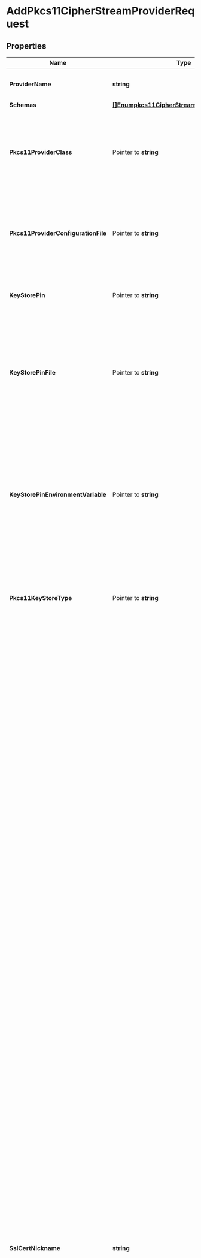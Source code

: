 # AddPkcs11CipherStreamProviderRequest

## Properties

Name | Type | Description | Notes
------------ | ------------- | ------------- | -------------
**ProviderName** | **string** | Name of the new Cipher Stream Provider | 
**Schemas** | [**[]Enumpkcs11CipherStreamProviderSchemaUrn**](Enumpkcs11CipherStreamProviderSchemaUrn.md) |  | 
**Pkcs11ProviderClass** | Pointer to **string** | The fully-qualified name of the Java security provider class that implements support for interacting with PKCS #11 tokens. | [optional] 
**Pkcs11ProviderConfigurationFile** | Pointer to **string** | The path to the file to use to configure the security provider that implements support for interacting with PKCS #11 tokens. | [optional] 
**KeyStorePin** | Pointer to **string** | The clear-text user PIN needed to interact with the PKCS #11 token. | [optional] 
**KeyStorePinFile** | Pointer to **string** | The path to a file containing the user PIN needed to interact with the PKCS #11 token. The file must exist and must contain exactly one line with a clear-text representation of the PIN. | [optional] 
**KeyStorePinEnvironmentVariable** | Pointer to **string** | The name of an environment variable whose value is the user PIN needed to interact with the PKCS #11 token. The environment variable must be defined and must contain a clear-text representation of the PIN. | [optional] 
**Pkcs11KeyStoreType** | Pointer to **string** | The key store type to use when obtaining an instance of a key store for interacting with a PKCS #11 token. | [optional] 
**SslCertNickname** | **string** | The alias for the certificate in the PKCS #11 token that will be used to wrap the encryption key. The target certificate must exist in the PKCS #11 token, and it must have an RSA key pair because the JVM does not currently provide adequate key wrapping support for elliptic curve key pairs.  If you have also configured the server to use a PKCS #11 token for accessing listener certificates, we strongly recommend that you use a different certificate to protect the contents of the encryption settings database than you use for negotiating TLS sessions with clients. It is imperative that the certificate used by this PKCS11 Cipher Stream Provider remain constant for the life of the provider because if the certificate were to be replaced, then the contents of the encryption settings database could become inaccessible. Unlike with listener certificates used for TLS negotiation that need to be replaced on a regular basis, this PKCS11 Cipher Stream Provider does not consider the validity period for the associated certificate, and it will continue to function even after the certificate has expired.  If you need to rotate the certificate used to protect the server&#39;s encryption settings database, you should first install the desired new certificate in the PKCS #11 token under a different alias. Then, you should create a new instance of this PKCS11 Cipher Stream Provider that is configured to use that certificate, and that also uses a different value for the encryption-metadata-file because the information in that file is tied to the certificate used to generate it. Finally, you will need to update the global configuration so that the encryption-settings-cipher-stream-provider property references the new cipher stream provider rather than this one. The update to the global configuration must be done with the server online so that it can properly re-encrypt the contents of the encryption settings database with the correct key tied to the new certificate. | 
**EncryptionMetadataFile** | **string** | The path to a file that will hold metadata about the encryption performed by this PKCS11 Cipher Stream Provider. | 
**Description** | Pointer to **string** | A description for this Cipher Stream Provider | [optional] 
**Enabled** | **bool** | Indicates whether this Cipher Stream Provider is enabled for use in the Directory Server. | 

## Methods

### NewAddPkcs11CipherStreamProviderRequest

`func NewAddPkcs11CipherStreamProviderRequest(providerName string, schemas []Enumpkcs11CipherStreamProviderSchemaUrn, sslCertNickname string, encryptionMetadataFile string, enabled bool, ) *AddPkcs11CipherStreamProviderRequest`

NewAddPkcs11CipherStreamProviderRequest instantiates a new AddPkcs11CipherStreamProviderRequest object
This constructor will assign default values to properties that have it defined,
and makes sure properties required by API are set, but the set of arguments
will change when the set of required properties is changed

### NewAddPkcs11CipherStreamProviderRequestWithDefaults

`func NewAddPkcs11CipherStreamProviderRequestWithDefaults() *AddPkcs11CipherStreamProviderRequest`

NewAddPkcs11CipherStreamProviderRequestWithDefaults instantiates a new AddPkcs11CipherStreamProviderRequest object
This constructor will only assign default values to properties that have it defined,
but it doesn't guarantee that properties required by API are set

### GetProviderName

`func (o *AddPkcs11CipherStreamProviderRequest) GetProviderName() string`

GetProviderName returns the ProviderName field if non-nil, zero value otherwise.

### GetProviderNameOk

`func (o *AddPkcs11CipherStreamProviderRequest) GetProviderNameOk() (*string, bool)`

GetProviderNameOk returns a tuple with the ProviderName field if it's non-nil, zero value otherwise
and a boolean to check if the value has been set.

### SetProviderName

`func (o *AddPkcs11CipherStreamProviderRequest) SetProviderName(v string)`

SetProviderName sets ProviderName field to given value.


### GetSchemas

`func (o *AddPkcs11CipherStreamProviderRequest) GetSchemas() []Enumpkcs11CipherStreamProviderSchemaUrn`

GetSchemas returns the Schemas field if non-nil, zero value otherwise.

### GetSchemasOk

`func (o *AddPkcs11CipherStreamProviderRequest) GetSchemasOk() (*[]Enumpkcs11CipherStreamProviderSchemaUrn, bool)`

GetSchemasOk returns a tuple with the Schemas field if it's non-nil, zero value otherwise
and a boolean to check if the value has been set.

### SetSchemas

`func (o *AddPkcs11CipherStreamProviderRequest) SetSchemas(v []Enumpkcs11CipherStreamProviderSchemaUrn)`

SetSchemas sets Schemas field to given value.


### GetPkcs11ProviderClass

`func (o *AddPkcs11CipherStreamProviderRequest) GetPkcs11ProviderClass() string`

GetPkcs11ProviderClass returns the Pkcs11ProviderClass field if non-nil, zero value otherwise.

### GetPkcs11ProviderClassOk

`func (o *AddPkcs11CipherStreamProviderRequest) GetPkcs11ProviderClassOk() (*string, bool)`

GetPkcs11ProviderClassOk returns a tuple with the Pkcs11ProviderClass field if it's non-nil, zero value otherwise
and a boolean to check if the value has been set.

### SetPkcs11ProviderClass

`func (o *AddPkcs11CipherStreamProviderRequest) SetPkcs11ProviderClass(v string)`

SetPkcs11ProviderClass sets Pkcs11ProviderClass field to given value.

### HasPkcs11ProviderClass

`func (o *AddPkcs11CipherStreamProviderRequest) HasPkcs11ProviderClass() bool`

HasPkcs11ProviderClass returns a boolean if a field has been set.

### GetPkcs11ProviderConfigurationFile

`func (o *AddPkcs11CipherStreamProviderRequest) GetPkcs11ProviderConfigurationFile() string`

GetPkcs11ProviderConfigurationFile returns the Pkcs11ProviderConfigurationFile field if non-nil, zero value otherwise.

### GetPkcs11ProviderConfigurationFileOk

`func (o *AddPkcs11CipherStreamProviderRequest) GetPkcs11ProviderConfigurationFileOk() (*string, bool)`

GetPkcs11ProviderConfigurationFileOk returns a tuple with the Pkcs11ProviderConfigurationFile field if it's non-nil, zero value otherwise
and a boolean to check if the value has been set.

### SetPkcs11ProviderConfigurationFile

`func (o *AddPkcs11CipherStreamProviderRequest) SetPkcs11ProviderConfigurationFile(v string)`

SetPkcs11ProviderConfigurationFile sets Pkcs11ProviderConfigurationFile field to given value.

### HasPkcs11ProviderConfigurationFile

`func (o *AddPkcs11CipherStreamProviderRequest) HasPkcs11ProviderConfigurationFile() bool`

HasPkcs11ProviderConfigurationFile returns a boolean if a field has been set.

### GetKeyStorePin

`func (o *AddPkcs11CipherStreamProviderRequest) GetKeyStorePin() string`

GetKeyStorePin returns the KeyStorePin field if non-nil, zero value otherwise.

### GetKeyStorePinOk

`func (o *AddPkcs11CipherStreamProviderRequest) GetKeyStorePinOk() (*string, bool)`

GetKeyStorePinOk returns a tuple with the KeyStorePin field if it's non-nil, zero value otherwise
and a boolean to check if the value has been set.

### SetKeyStorePin

`func (o *AddPkcs11CipherStreamProviderRequest) SetKeyStorePin(v string)`

SetKeyStorePin sets KeyStorePin field to given value.

### HasKeyStorePin

`func (o *AddPkcs11CipherStreamProviderRequest) HasKeyStorePin() bool`

HasKeyStorePin returns a boolean if a field has been set.

### GetKeyStorePinFile

`func (o *AddPkcs11CipherStreamProviderRequest) GetKeyStorePinFile() string`

GetKeyStorePinFile returns the KeyStorePinFile field if non-nil, zero value otherwise.

### GetKeyStorePinFileOk

`func (o *AddPkcs11CipherStreamProviderRequest) GetKeyStorePinFileOk() (*string, bool)`

GetKeyStorePinFileOk returns a tuple with the KeyStorePinFile field if it's non-nil, zero value otherwise
and a boolean to check if the value has been set.

### SetKeyStorePinFile

`func (o *AddPkcs11CipherStreamProviderRequest) SetKeyStorePinFile(v string)`

SetKeyStorePinFile sets KeyStorePinFile field to given value.

### HasKeyStorePinFile

`func (o *AddPkcs11CipherStreamProviderRequest) HasKeyStorePinFile() bool`

HasKeyStorePinFile returns a boolean if a field has been set.

### GetKeyStorePinEnvironmentVariable

`func (o *AddPkcs11CipherStreamProviderRequest) GetKeyStorePinEnvironmentVariable() string`

GetKeyStorePinEnvironmentVariable returns the KeyStorePinEnvironmentVariable field if non-nil, zero value otherwise.

### GetKeyStorePinEnvironmentVariableOk

`func (o *AddPkcs11CipherStreamProviderRequest) GetKeyStorePinEnvironmentVariableOk() (*string, bool)`

GetKeyStorePinEnvironmentVariableOk returns a tuple with the KeyStorePinEnvironmentVariable field if it's non-nil, zero value otherwise
and a boolean to check if the value has been set.

### SetKeyStorePinEnvironmentVariable

`func (o *AddPkcs11CipherStreamProviderRequest) SetKeyStorePinEnvironmentVariable(v string)`

SetKeyStorePinEnvironmentVariable sets KeyStorePinEnvironmentVariable field to given value.

### HasKeyStorePinEnvironmentVariable

`func (o *AddPkcs11CipherStreamProviderRequest) HasKeyStorePinEnvironmentVariable() bool`

HasKeyStorePinEnvironmentVariable returns a boolean if a field has been set.

### GetPkcs11KeyStoreType

`func (o *AddPkcs11CipherStreamProviderRequest) GetPkcs11KeyStoreType() string`

GetPkcs11KeyStoreType returns the Pkcs11KeyStoreType field if non-nil, zero value otherwise.

### GetPkcs11KeyStoreTypeOk

`func (o *AddPkcs11CipherStreamProviderRequest) GetPkcs11KeyStoreTypeOk() (*string, bool)`

GetPkcs11KeyStoreTypeOk returns a tuple with the Pkcs11KeyStoreType field if it's non-nil, zero value otherwise
and a boolean to check if the value has been set.

### SetPkcs11KeyStoreType

`func (o *AddPkcs11CipherStreamProviderRequest) SetPkcs11KeyStoreType(v string)`

SetPkcs11KeyStoreType sets Pkcs11KeyStoreType field to given value.

### HasPkcs11KeyStoreType

`func (o *AddPkcs11CipherStreamProviderRequest) HasPkcs11KeyStoreType() bool`

HasPkcs11KeyStoreType returns a boolean if a field has been set.

### GetSslCertNickname

`func (o *AddPkcs11CipherStreamProviderRequest) GetSslCertNickname() string`

GetSslCertNickname returns the SslCertNickname field if non-nil, zero value otherwise.

### GetSslCertNicknameOk

`func (o *AddPkcs11CipherStreamProviderRequest) GetSslCertNicknameOk() (*string, bool)`

GetSslCertNicknameOk returns a tuple with the SslCertNickname field if it's non-nil, zero value otherwise
and a boolean to check if the value has been set.

### SetSslCertNickname

`func (o *AddPkcs11CipherStreamProviderRequest) SetSslCertNickname(v string)`

SetSslCertNickname sets SslCertNickname field to given value.


### GetEncryptionMetadataFile

`func (o *AddPkcs11CipherStreamProviderRequest) GetEncryptionMetadataFile() string`

GetEncryptionMetadataFile returns the EncryptionMetadataFile field if non-nil, zero value otherwise.

### GetEncryptionMetadataFileOk

`func (o *AddPkcs11CipherStreamProviderRequest) GetEncryptionMetadataFileOk() (*string, bool)`

GetEncryptionMetadataFileOk returns a tuple with the EncryptionMetadataFile field if it's non-nil, zero value otherwise
and a boolean to check if the value has been set.

### SetEncryptionMetadataFile

`func (o *AddPkcs11CipherStreamProviderRequest) SetEncryptionMetadataFile(v string)`

SetEncryptionMetadataFile sets EncryptionMetadataFile field to given value.


### GetDescription

`func (o *AddPkcs11CipherStreamProviderRequest) GetDescription() string`

GetDescription returns the Description field if non-nil, zero value otherwise.

### GetDescriptionOk

`func (o *AddPkcs11CipherStreamProviderRequest) GetDescriptionOk() (*string, bool)`

GetDescriptionOk returns a tuple with the Description field if it's non-nil, zero value otherwise
and a boolean to check if the value has been set.

### SetDescription

`func (o *AddPkcs11CipherStreamProviderRequest) SetDescription(v string)`

SetDescription sets Description field to given value.

### HasDescription

`func (o *AddPkcs11CipherStreamProviderRequest) HasDescription() bool`

HasDescription returns a boolean if a field has been set.

### GetEnabled

`func (o *AddPkcs11CipherStreamProviderRequest) GetEnabled() bool`

GetEnabled returns the Enabled field if non-nil, zero value otherwise.

### GetEnabledOk

`func (o *AddPkcs11CipherStreamProviderRequest) GetEnabledOk() (*bool, bool)`

GetEnabledOk returns a tuple with the Enabled field if it's non-nil, zero value otherwise
and a boolean to check if the value has been set.

### SetEnabled

`func (o *AddPkcs11CipherStreamProviderRequest) SetEnabled(v bool)`

SetEnabled sets Enabled field to given value.



[[Back to Model list]](../README.md#documentation-for-models) [[Back to API list]](../README.md#documentation-for-api-endpoints) [[Back to README]](../README.md)


